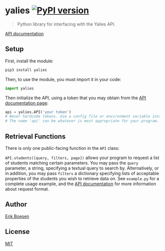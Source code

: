 # yalies [![PyPI version](https://badge.fury.io/py/yalies.svg)](https://badge.fury.io/py/yalies)

> Python library for interfacing with the Yalies API.

[API documentation](https://yalies.io/apidocs)

## Setup
First, install the module:

```sh
pip3 install yalies
```

Then, to use the module, you must import it in your code:

```py
import yalies
```

Then initialize the API, using a token that you may obtain from the [API documentation page](https://yalies.io/apidocs):

```py
api = yalies.API('your token')
# Never hardcode tokens. Use a config file or environment variable instead.
# The name 'api' can be whatever is most appropriate for your program.
```

## Retrieval Functions
There is only one public-facing function in the `API` class:

`API.students([query, filters, page])` allows your program to request a list of students matching certain parameters. You may pass the `query` parameter, a string, specifying a textual query to search by. Alternatively, or in addition, you may pass `filters` a dictionary specifying lists of acceptable properties of the students you wish to retrieve data on. See `example.py` for a complete usage example, and the [API documentation](https://yalies.io/apidocs) for more information about request format.

## Author
[Erik Boesen](https://github.com/ErikBoesen)

## License
[MIT](LICENSE)
